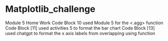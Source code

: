 # Matplotlib_challenge
Module 5 Home Work 
Code Block 10 used Module 5 for the <.agg> function 
Code Block [11] used activities 5 to format the bar chart
Code Block [13] used chatgpt to format the x axis labels from overlapping using <rotation> function 
